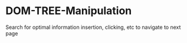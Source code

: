 # DOM-TREE-Manipulation
Search for optimal information insertion, clicking, etc to navigate to next page
